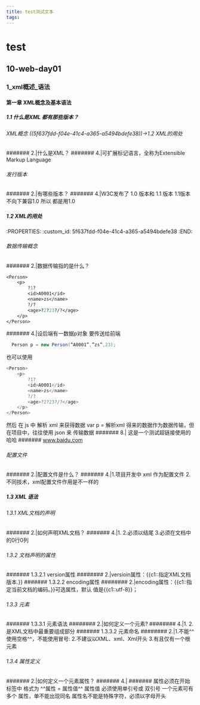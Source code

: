 ```yaml
---
title: test测试文本
tags:
---
```

# test
## 10-web-day01
### 1_xml概述_语法
#### 第一章 XML概念及基本语法
##### 1.1 什么是XML 都有那些版本？
###### XML概念 ((5f637fdd-f04e-41c4-a365-a5494bdefe38))->1.2 XML的用处
####### 2.|什么是XML？
####### 4.|可扩展标记语言，全称为Extensible Markup Language
###### 发行版本
####### 2.|有哪些版本？
####### 4.|W3C发布了 1.0 版本和 1.1 版本
1.1版本不向下兼容1.0  所以 都是用1.0
##### 1.2 XML的用处
   :PROPERTIES:
   :custom_id: 5f637fdd-f04e-41c4-a365-a5494bdefe38
   :END:
###### 数据传输概念
####### 2.|数据传输指的是什么？
```clojure
<Person>
    <p>
        ?1?
        <id>A0001</id>
        <name>zs</name>
        ?/?
        <age>?2?23?/?</age>
    </p>
</Person>
```
####### 4.|设后端有一数据p对象 要传送给前端
```java
  Person p = new Person(“A0001”,”zs”,23);
```
也可以使用
```java
<Person>
    <p>
        ?1?
        <id>A0001</id>
        <name>zs</name>
        ?/?
        <age>?2?23?/?</age>
    </p>
</Person>
```
然后  在 js 中 解析 xml 来获得数据
var p = 解析xml 得来的数据作为数据传输，但在项目中，往往使用 json 来 传输数据
####### 8.| 这是一个测试超链接使用的 哈哈
####### <e>www.baidu.com</e>
###### 配置文件
####### 2.|配置文件是什么？
####### 4.|1.项目开发中 xml 作为配置文件
2.不同技术，xml配置文件作用是不一样的
##### 1.3 XML 语法
###### 1.3.1 XML文档的声明
####### 2.|如何声明XML文档？
####### 4.|1.<?xml version="1.0" encoding="UTF-8"?>
2.必须以<?xml开头，必须以?>结尾
3.必须在文档中的0行0列
###### 1.3.2 文档声明的属性
####### 1.3.2.1 version属性
######## 2.|versioin属性：{{c1::指定XML文档版本.}}
####### 1.3.2.2 encoding属性
######## 2.|encoding属性：{{c1::指定当前文档的编码。}}可选属性，默认 值是{{c1::utf-8}}；
###### 1.3.3 元素
####### 1.3.3.1 元素语法
######## 2.|如何定义一个元素?
######## 4.|1.<servlet></servlet>
2.是XML文档中最重要组成部分
####### 1.3.3.2 元素命名
######## 2.|1.不能^^使用空格^^，不能使用冒号:
2.不建议以XML、xml、Xml开头
3.有且仅有一个根元素
###### 1.3.4 属性定义
####### 2.|如何定义一个元素属性？
####### 4.|
####### 属性必须在开始标签中
格式为 ^^属性 = 属性值^^  属性值 必须使用单引号或 双引号
一个元素可有多个 属性，单不能出现同名
属性名不能是特殊字符，必须以字母开头